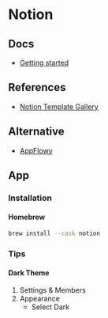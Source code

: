 # Notion

<!--
Templates

https://bento.me/ocaradonotion
-->

<!--
https://helpkit.so

Weekly Schedule
OKRs

https://youtube.com/watch?v=9HodC7hOG3k
https://notion.so/Roadmap-85a79965456d4238a47d7484f7b1d62e
-->

## Docs

- [Getting started](https://developers.notion.com/docs/getting-started)

## References

- [Notion Template Gallery](https://notion.so/Notion-Template-Gallery-181e961aeb5c4ee6915307c0dfd5156d)

## Alternative

- [AppFlowy](https://github.com/AppFlowy-IO/appflowy)

## App

### Installation

#### Homebrew

```sh
brew install --cask notion
```

### Tips

#### Dark Theme

1. Settings & Members
2. Appearance
   - Select Dark
